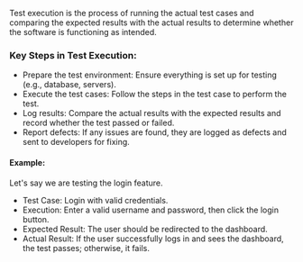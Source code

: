 Test execution is the process of running the actual test cases and comparing the expected results with the actual results to determine whether the software is functioning as intended.

### Key Steps in Test Execution:
- Prepare the test environment: Ensure everything is set up for testing (e.g., database, servers).
- Execute the test cases: Follow the steps in the test case to perform the test.
- Log results: Compare the actual results with the expected results and record whether the test passed or failed.
- Report defects: If any issues are found, they are logged as defects and sent to developers for fixing.

#### Example:
Let's say we are testing the login feature.
- Test Case: Login with valid credentials.
- Execution: Enter a valid username and password, then click the login button.
- Expected Result: The user should be redirected to the dashboard.
- Actual Result: If the user successfully logs in and sees the dashboard, the test passes; otherwise, it fails.